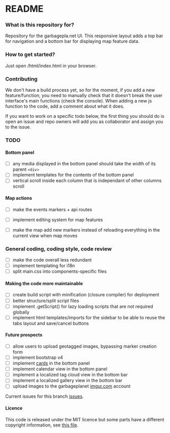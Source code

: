 # README #

### What is this repository for? ###

Repository for the garbagepla.net UI. This responsive layout adds a top bar for navigation and a bottom bar for displaying map feature data.

### How to get started? ###

Just open /html/index.html in your browser.

### Contributing

We don't have a build process yet, so for the moment, if you add a new feature/function, you need to manually check that it doesn't break the user interface's main functions (check the console). When adding a new js function to the code, add a comment about what it does.

If you want to work on a specific todo below, the first thing you should do is open an issue and repo owners will add you as collaborator and assign you to the issue.

### TODO

#### Bottom panel
- [ ] any media displayed in the bottom panel should take the width of its parent `<div>`
- [ ] implement templates for the contents of the bottom panel
- [ ] vertical scroll inside each column that is independant of other columns scroll

#### Map actions
- [ ] make the events markers + api routes
- [ ] implement editing system for map features
- [ ] make the map add new markers instead of reloading everything in the current view when map moves


### General coding, coding style, code review
- [ ] make the code overall less redundant
- [ ] implement templating for i18n
- [ ] split main.css into components-specific files

#### Making the code more maintainable
- [ ] create build script with minification (closure compiler) for deployment
- [ ] better structure/split script files
- [ ] implement .getScript() for lazy loading scripts that are not required globally
- [ ] implement html templates/imports for the sidebar to be able to reuse the tabs layout and save/cancel buttons

#### Future prospects
- [ ] allow users to upload geotagged images, bypassing marker creation form
- [ ] implement bootstrap v4
- [ ] implement [cards](http://v4-alpha.getbootstrap.com/components/card/) in the bottom panel
- [ ] implement calendar view in the bottom panel
- [ ] implement a localized tag cloud view in the bottom bar
- [ ] implement a localized gallery view in the bottom bar
- [ ] upload images to the garbageplanet [imgur.com](https://api.imgur.com/oauth2) account 

Current issues for this branch [issues](https://github.com/garbageplanet/web-ui/labels/branch%3Abottom-bar).

#### Licence
This code is released under the MIT licence but some parts have a different copyright information, see [this file](https://github.com/garbageplanet/web-ui/blob/bottom-bar/license.md).